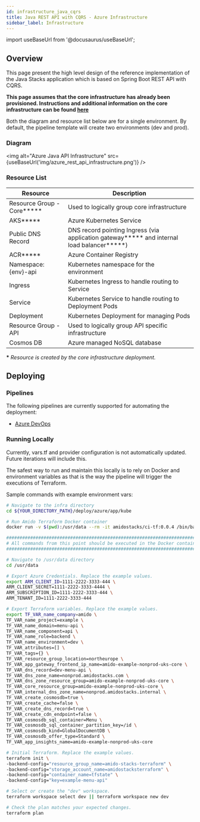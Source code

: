 ```yaml
---
id: infrastructure_java_cqrs
title: Java REST API with CQRS - Azure Infrastructure
sidebar_label: Infrastructure
---
```


import useBaseUrl from '@docusaurus/useBaseUrl';

## Overview

This page present the high level design of the reference implementation of the Java Stacks
application which is based on Spring Boot REST API with CQRS.

**This page assumes that the core infrastructure has already been provisioned. Instructions and additional information on the core infrastructure can be found [here](../../../../infrastructure/azure/core_infrastructure.md)**

Both the diagram and resource list below are for a single environment. By default, the pipeline template will create two environments (dev and prod).

### Diagram

<img alt="Azure Java API Infrastructure" src={useBaseUrl('img/azure_rest_api_infrastructure.png')} />

### Resource List

| Resource                    | Description                                                                                  |
| --------------------------- | -------------------------------------------------------------------------------------------- |
| Resource Group - Core**\*** | Used to logically group core infrastructure                                                  |
| AKS**\***                   | Azure Kubernetes Service                                                                     |
| Public DNS Record           | DNS record pointing Ingress (via application gateway**\*** and internal load balancer**\***) |
| ACR**\***                   | Azure Container Registry                                                                     |
| Namespace: {env}-api        | Kubernetes namespace for the environment                                                     |
| Ingress                     | Kubernetes Ingress to handle routing to Service                                              |
| Service                     | Kubernetes Service to handle routing to Deployment Pods                                      |
| Deployment                  | Kubernetes Deployment for managing Pods                                                      |
| Resource Group - API        | Used to logically group API specific infrastructure                                          |
| Cosmos DB                   | Azure managed NoSQL database                                                                 |

**\*** _Resource is created by the core infrastructure deployment._

## Deploying

### Pipelines

The following pipelines are currently supported for automating the deployment:

- [Azure DevOps](./pipeline_java_cqrs.md)

### Running Locally

Currently, vars.tf and provider configuration is not
automatically updated. Future iterations will include this.

The safest way to run and maintain this locally is to rely on Docker and environment
variables as that is the way the pipeline will trigger the
executions of Terraform.

Sample commands with example environment vars:

```bash
# Navigate to the infra directory
cd ${YOUR_DIRECTORY_PATH}/deploy/azure/app/kube

# Run Amido Terraform Docker container
docker run -v $(pwd):/usr/data --rm -it amidostacks/ci-tf:0.0.4 /bin/bash

###########################################################################
# All commands from this point should be executed in the Docker container #
###########################################################################

# Navigate to /usr/data directory
cd /usr/data

# Export Azure Credentials. Replace the example values.
export ARM_CLIENT_ID=1111-2222-3333-444 \
ARM_CLIENT_SECRET=1111-2222-3333-4444 \
ARM_SUBSCRIPTION_ID=1111-2222-3333-444 \
ARM_TENANT_ID=1111-2222-3333-444

# Export Terraform variables. Replace the example values.
export TF_VAR_name_company=amido \
TF_VAR_name_project=example \
TF_VAR_name_domain=menu-api \
TF_VAR_name_component=api \
TF_VAR_name_role=backend \
TF_VAR_name_environment=dev \
TF_VAR_attributes=[] \
TF_VAR_tags={} \
TF_VAR_resource_group_location=northeurope \
TF_VAR_app_gateway_frontend_ip_name=amido-example-nonprod-uks-core \
TF_VAR_dns_record=dev-menu-api \
TF_VAR_dns_zone_name=nonprod.amidostacks.com \
TF_VAR_dns_zone_resource_group=amido-example-nonprod-uks-core \
TF_VAR_core_resource_group=amido-example-nonprod-uks-core \
TF_VAR_internal_dns_zone_name=nonprod.amidostacks.internal \
TF_VAR_create_cosmosdb=true \
TF_VAR_create_cache=false \
TF_VAR_create_dns_record=true \
TF_VAR_create_cdn_endpoint=false \
TF_VAR_cosmosdb_sql_container=Menu \
TF_VAR_cosmosdb_sql_container_partition_key=/id \
TF_VAR_cosmosdb_kind=GlobalDocumentDB \
TF_VAR_cosmosdb_offer_type=Standard \
TF_VAR_app_insights_name=amido-example-nonprod-uks-core

# Initial Terraform. Replace the example values.
terraform init \
-backend-config="resource_group_name=amido-stacks-terraform" \
-backend-config="storage_account_name=amidostacksterraform" \
-backend-config="container_name=tfstate" \
-backend-config="key=example-menu-api"

# Select or create the "dev" workspace.
terraform workspace select dev || terraform workspace new dev

# Check the plan matches your expected changes.
terraform plan
```
